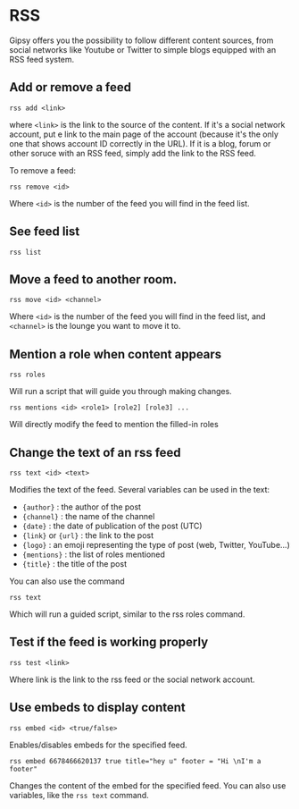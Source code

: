 # RSS

Gipsy offers you the possibility to follow different content sources, from social networks like Youtube or Twitter to simple blogs equipped with an RSS feed system.

## **Add or remove a feed**

```
rss add <link>
```

where `<link>` is the link to the source of the content. If it's a social network account, put e link to the main page of the account (because it's the only one that shows account ID correctly in the URL). If it is a blog, forum or other soruce with an RSS feed, simply add the link to the RSS feed.

To remove a feed:

```
rss remove <id>
```

Where `<id>` is the number of the feed you will find in the feed list.

## **See feed list**

```
rss list
```

## **Move a feed to another room**.

```
rss move <id> <channel>
```

Where `<id>` is the number of the feed you will find in the feed list, and `<channel>` is the lounge you want to move it to.

## **Mention a role when content appears**

```
rss roles
```

Will run a script that will guide you through making changes.

```
rss mentions <id> <role1> [role2] [role3] ...
```

Will directly modify the feed to mention the filled-in roles

## **Change the text of an rss feed**

```
rss text <id> <text>
```

Modifies the text of the feed. Several variables can be used in the text:

* `{author}` : the author of the post
* `{channel}` : the name of the channel
* `{date}` : the date of publication of the post (UTC)
* `{link}` or `{url}` : the link to the post
* `{logo}` : an emoji representing the type of post (web, Twitter, YouTube...)
* `{mentions}` : the list of roles mentioned
* `{title}` : the title of the post

You can also use the command

```
rss text
```

Which will run a guided script, similar to the rss roles command.

## **Test if the feed is working properly**

```
rss test <link>
```

Where link is the link to the rss feed or the social network account.

## **Use embeds to display content**

```
rss embed <id> <true/false>
```

Enables/disables embeds for the specified feed.

```
rss embed 6678466620137 true title="hey u" footer = "Hi \nI'm a footer"
```

Changes the content of the embed for the specified feed. You can also use variables, like the `rss text` command.

